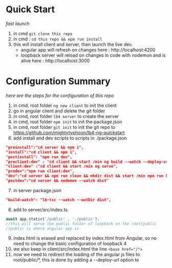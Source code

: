 # Quick Start
*fast launch*
1. in cmd `git clone this repo`
2. in cmd : `cd this repo && npm run install`
3. this will install client and server, then launch the live dev.
    * angular app will refresh on changes here : http://localhost:4200
    * loopback server will reload on changes in code with nodemon and is alive here : http://localhost:3000


# Configuration Summary
*here are the steps for the configuration of this repo*
1. in cmd, root folder `ng new client` to init the client
2. go in angular client and delete the git folder
3. in cmd, root folder `lb4 server` to create the server
4. in cmd, root folder `npm init` to init the package.json
5. in cmd, root folder `git init` to init the git repo to https://github.com/mightytyphoon/lb4-ng-quickstart
6. add install and dev scripts to scripts in ./package.json
```json
"preinstall":"cd server && npm i",
"install":"cd client && npm i",
"postinstall": "npm run dev",
"preclient:dev" : "cd client && start /min ng build --watch --deploy-url /public/ --output-path ../server/public",
"client:dev" :"cd client && start /min ng serve",
"predev":"npm run client:dev",
"dev":"cd server && npm run clean && mkdir dist && start /min npm run build:watch",
"postdev":"cd server && nodemon --watch dist"
 ```
7. in server package.json
```json
"build:watch": "lb-tsc --watch --outDir dist",
```
8. add to server/src/index.ts
```typescript
await app.static('/public' , './public');
//this will serve the public folder of loopback on the root/public
//public is where angular app is
```
9. index.html is erased and replaced by index.html from Angular, so no need to change the basic configuration of loopback 4
10. we also keep in client/src/index.html the line `<base href="/">`
11. now we need to redirect the loading of the angular js files to root/public/*, this is done by adding a --deploy-url option to
